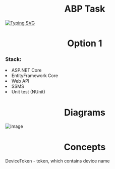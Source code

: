 
<h1 align="center">ABP Task</h1>

[![Typing SVG](https://readme-typing-svg.demolab.com?font=Fira+Code&pause=1000&center=true&width=435&lines=Created+by+Prysukha+Mykola)](https://git.io/typing-svg)

<h1 align="center">Option 1</h1>
<h3>Stack:</h3>
<li>ASP.NET Core</li>
<li>EntityFramework Core</li>
<li>Web API</li>
<li>SSMS</li>
<li>Unit test (NUnit)</li>
<h1 align="center">Diagrams</h1>

![image](https://user-images.githubusercontent.com/69418373/233869185-b54581da-8a34-41b9-9714-7391f6794f2e.png)

<h1 align="center">Concepts</h1>
<p>DeviceToken - token, which contains device name</p>

